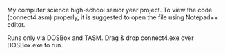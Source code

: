 My computer science high-school senior year project.
To view the code (connect4.asm) properly, it is suggested to open the file using Notepad++ editor.

Runs only via DOSBox and TASM. Drag & drop connect4.exe over DOSBox.exe to run.
